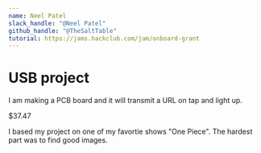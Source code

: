 ```yaml
---
name: Neel Patel
slack_handle: "@Neel Patel"
github_handle: "@TheSaltTable"
tutorial: https://jams.hackclub.com/jam/onboard-grant 
---
```


# USB project

<!-- Describe your board in 2-3 sentences. What are you making? What will it do? -->
I am making a PCB board and it will transmit a URL on tap and light up.
<!-- How much is it going to cost? -->
$37.47
<!-- Tell us a little bit about your design process. What were some challenges? What helped? ***Totally optional*** -->
I based my project on one of my favortie shows "One Piece". The hardest part was to find good images.

